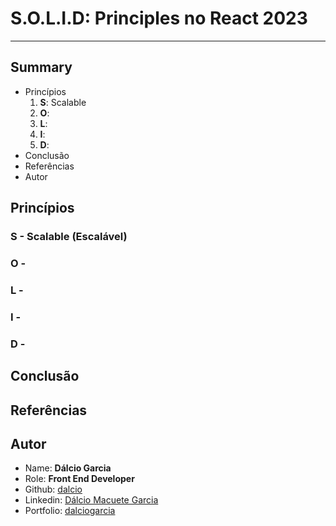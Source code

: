 # S.O.L.I.D: Principles no React 2023

---

## Summary

- Princípios
  1. **S**: Scalable
  2. **O**:
  3. **L**:
  4. **I**:
  5. **D**:
- Conclusão
- Referências
- Autor

## Princípios

### S - Scalable (Escalável)

### O -

### L -

### I -

### D -

## Conclusão

## Referências

## Autor

- Name: **Dálcio Garcia**
- Role: **Front End Developer**
- Github: [dalcio](https://github.com/dalcio)
- Linkedin: [Dálcio Macuete Garcia](https://linkedin.com/in/dalcio-garcia)
- Portfolio: [dalciogarcia](https://dalciogarcia.vercel.app)
